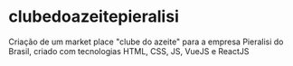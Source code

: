 # clubedoazeitepieralisi
Criação de um market place "clube do azeite" para a empresa Pieralisi do Brasil, criado com tecnologias HTML, CSS, JS, VueJS e ReactJS
